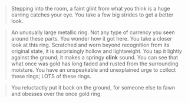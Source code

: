 >Stepping into the room, a faint glint from what you think is a huge earring catches your 
eye. You take a few big strides to get a better look.

>An unusually large metallic ring. Not any type of currency you seen around these parts.
You wonder how it got here. You take a closer look at this ring. Scratched and worn beyond
recognition from its original state, it is surprisingly hollow and lightweight. You tap it
lightly against the ground; it makes a springy **clink** sound. You can see that what once
was gold has long faded and rusted from the surrounding moisture. You have an unspeakable and 
unexplained urge to collect these rings; LOTS of these rings.

>You reluctactly put it back on the ground, for someone else to fawn and obesses over the 
once gold ring.
